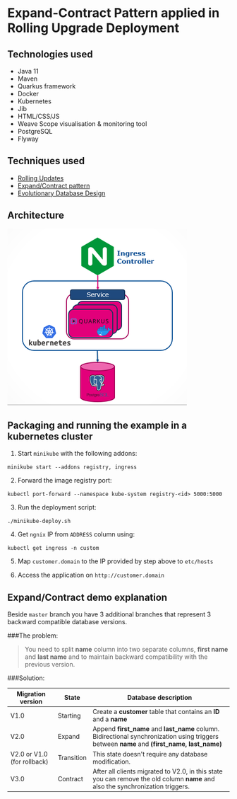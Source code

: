 # Expand-Contract Pattern applied in Rolling Upgrade Deployment

## Technologies used

* Java 11
* Maven
* Quarkus framework
* Docker
* Kubernetes
* Jib
* HTML/CSS/JS
* Weave Scope visualisation & monitoring tool
* PostgreSQL
* Flyway 

## Techniques used

* [Rolling Updates](https://en.wikipedia.org/wiki/Rolling_release)
* [Expand/Contract pattern](https://martinfowler.com/bliki/ParallelChange.html)
* [Evolutionary Database Design](https://databaserefactoring.com/index.html)

## Architecture

![Application Architecture](./images/diagram.PNG)

## Packaging and running the example in a kubernetes cluster

1. Start `minikube` with the following addons:
```
minikube start --addons registry, ingress
```

2. Forward the image registry port:
```
kubectl port-forward --namespace kube-system registry-<id> 5000:5000
```

3. Run the deployment script:
```
./minikube-deploy.sh
```

4. Get `ngnix` IP from `ADDRESS` column using:
```
kubectl get ingress -n custom
```

5. Map `customer.domain` to the IP provided by step above to `etc/hosts`

6. Access the application on `http://customer.domain`

## Expand/Contract demo explanation

Beside `master` branch you have 3 additional branches that represent 3 backward compatible database versions.

###The problem:
> You need to split **name** column into two separate columns, **first name** and **last name** and to maintain backward compatibility with the previous version.

###Solution:

| Migration version           | State      | Database description                                                                                                                           |
|-----------------------------|------------|------------------------------------------------------------------------------------------------------------------------------------------------|
| V1.0                        | Starting   | Create a **customer** table that contains an **ID** and a **name**                                                                             |
| V2.0                        | Expand     | Append **first_name** and **last_name** column. Bidirectional synchronization using triggers between **name** and **(first_name, last_name)**  |
| V2.0 or V1.0 (for rollback) | Transition | This state doesn't require any database modification.                                                                                          |
| V3.0                        | Contract   | After all clients migrated to V2.0, in this state you can remove the old column **name** and also the synchronization triggers.                |
